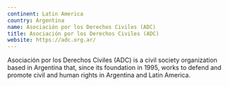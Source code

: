 ```yaml
---
continent: Latin America
country: Argentina
name: Asociación por los Derechos Civiles (ADC)
title: Asociación por los Derechos Civiles (ADC)
website: https://adc.org.ar/
---
```


Asociación por los Derechos Civiles (ADC) is a civil society organization based in Argentina that, since its foundation in 1995, works to defend and promote civil and human rights in Argentina and Latin America.
